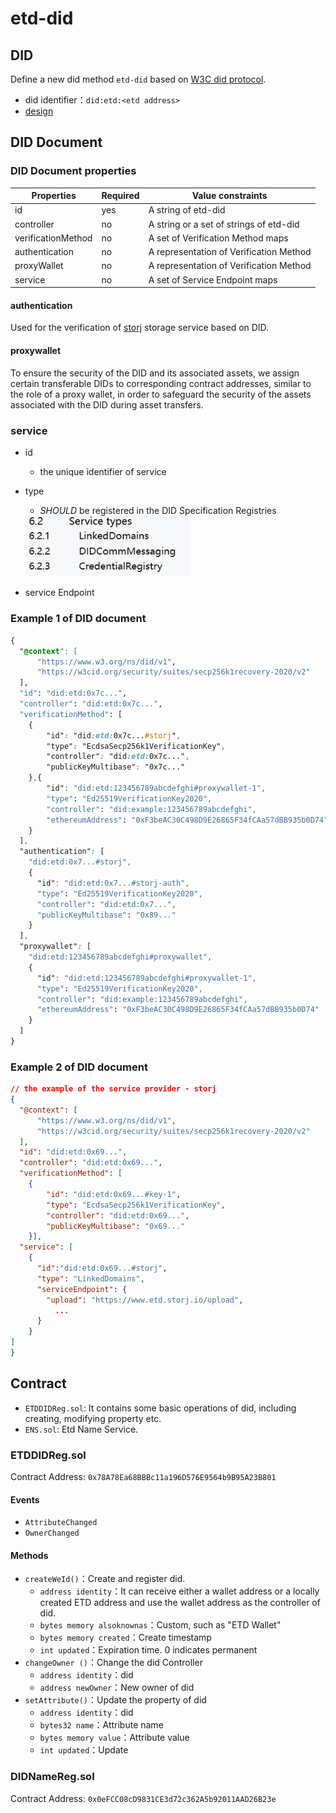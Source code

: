 # etd-did

## DID

Define a new did method `etd-did` based on [W3C did protocol](https://www.w3.org/TR/did-core/).

* did identifier：`did:etd:<etd address>`
* [design](https://www.figma.com/file/eq2DxnqSFtNzxffzMr5k3h/DID%2CStorage%2CNFT%2B%2B?type=whiteboard&t=ry6Egb1A9mOsoBJt-0)

## DID Document

### DID Document properties

| Properties         | Required | Value constraints                       |
| ------------------ | -------- | --------------------------------------- |
| id                 | yes      | A string of etd-did                     |
| controller         | no       | A string or a set of strings of etd-did |
| verificationMethod | no       | A set of Verification Method maps       |
| authentication     | no       | A representation of Verification Method |
| proxyWallet        | no       | A representation of Verification Method |
| service            | no       | A set of Service Endpoint maps          |

#### authentication

Used for the verification of [storj](https://www.storj.io) storage service based on DID.

#### proxywallet

To ensure the security of the DID and its associated assets, we assign certain transferable DIDs to corresponding contract addresses, similar to the role of a proxy wallet, in order to safeguard the security of the assets associated with the DID during asset transfers.

### service

* id

  * the unique identifier of service

* type

  *  *SHOULD* be registered in the DID Specification Registries

  <img src="https://raw.githubusercontent.com/X-i-e/picbed/main/image-20230719222245443.png" alt="image-20230719222245443" style="zoom:80%;" />

* service Endpoint

### Example 1 of DID document

```css
{
  "@context": [
      "https://www.w3.org/ns/did/v1",
      "https://w3cid.org/security/suites/secp256k1recovery-2020/v2"
  ],
  "id": "did:etd:0x7c...",
  "controller": "did:etd:0x7c...",
  "verificationMethod": [
    {
        "id": "did:etd:0x7c...#storj",
        "type": "EcdsaSecp256k1VerificationKey",
        "controller": "did:etd:0x7c...",
        "publicKeyMultibase": "0x7c..."
	},{
        "id": "did:etd:123456789abcdefghi#proxywallet-1",
        "type": "Ed25519VerificationKey2020",
        "controller": "did:example:123456789abcdefghi",
        "ethereumAddress": "0xF3beAC30C498D9E26865F34fCAa57dBB935b0D74"
    }
  ],
  "authentication": [
    "did:etd:0x7...#storj",
    {
      "id": "did:etd:0x7...#storj-auth",
      "type": "Ed25519VerificationKey2020",
      "controller": "did:etd:0x7...",
      "publicKeyMultibase": "0x89..."
    }
  ],
  "proxywallet": [
    "did:etd:123456789abcdefghi#proxywallet",
    {
      "id": "did:etd:123456789abcdefghi#proxywallet-1",
      "type": "Ed25519VerificationKey2020",
      "controller": "did:example:123456789abcdefghi",
      "ethereumAddress": "0xF3beAC30C498D9E26865F34fCAa57dBB935b0D74"
    }
  ]
}
```

### Example 2 of DID document

```json
// the example of the service provider - storj
{
  "@context": [
      "https://www.w3.org/ns/did/v1",
      "https://w3cid.org/security/suites/secp256k1recovery-2020/v2"
  ],
  "id": "did:etd:0x69...",
  "controller": "did:etd:0x69...",
  "verificationMethod": [
    {
        "id": "did:etd:0x69...#key-1",
        "type": "EcdsaSecp256k1VerificationKey",
        "controller": "did:etd:0x69...",
        "publicKeyMultibase": "0x69..."
	}],
  "service": [
    {
      "id":"did:etd:0x69...#storj",
      "type": "LinkedDomains",
      "serviceEndpoint": {
        "upload": "https://www.etd.storj.io/upload",
          ...
      }
    }
]
}
```



## Contract

* `ETDDIDReg.sol`: It contains some basic operations of did, including creating, modifying property etc.
* `ENS.sol`: Etd Name Service.

### ETDDIDReg.sol

Contract Address: `0x78A78Ea68BBBc11a196D576E9564b9B95A23B801`

#### Events
  * `AttributeChanged`
  * `OwnerChanged`
#### Methods
  * `createWeId()`：Create and register did.
      * `address identity`：It can receive either a wallet address or a locally created ETD address and use the wallet address as the controller of did.
      * `bytes memory alsoknownas`：Custom, such as "ETD Wallet"
      * `bytes memory created`：Create timestamp
      * `int updated`：Expiration time. 0 indicates permanent
  * `changeOwner ()`：Change the did Controller
    * `address identity`：did
    * `address newOwner`：New owner of did
  * `setAttribute()`：Update the property of did
    * `address identity`：did
    * `bytes32 name`：Attribute name
    * `bytes memory value`：Attribute value
    * `int updated`：Update

### DIDNameReg.sol

Contract Address: `0x0eFCC08cD9831CE3d72c362A5b92011AAD26B23e`

